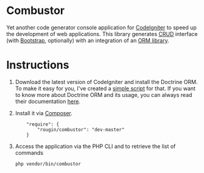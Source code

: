 Combustor
=========

Yet another code generator console application for [CodeIgniter](https://ellislab.com/codeigniter/) to speed up the development of web applications. This library generates [CRUD](http://en.wikipedia.org/wiki/Create,_read,_update_and_delete) interface (with [Bootstrap](http://www.getbootstrap.com), optionally) with an integration of an [ORM library](http://www.doctrine-project.org/).

Instructions
============

1. Download the latest version of CodeIgniter and install the Doctrine ORM. To make it easy for you, I've created a [simple script](https://github.com/rougin/ignite.php) for that. If you want to know more about Doctrine ORM and its usage, you can always read their documentation [here](doctrine-orm.readthedocs.org/en/latest/tutorials/getting-started.html).

2. Install it via [Composer](http://www.getcomposer.com).
	
	```
		"require": {
			"rougin/combustor": "dev-master"
		}
	```

3. Access the application via the PHP CLI and to retrieve the list of commands
	
	```php vendor/bin/combustor```
